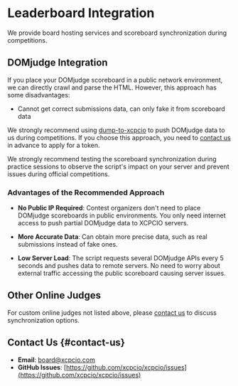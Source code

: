# Leaderboard Integration

We provide board hosting services and scoreboard synchronization during competitions.

## DOMjudge Integration

If you place your DOMjudge scoreboard in a public network environment, we can directly crawl and parse the HTML. However, this approach has some disadvantages:

- Cannot get correct submissions data, can only fake it from scoreboard data

We strongly recommend using [dump-to-xcpcio][dump-to-xcpcio] to push DOMjudge data to us during competitions. If you choose this approach, you need to [contact us](#contact-us) in advance to apply for a token.

We strongly recommend testing the scoreboard synchronization during practice sessions to observe the script's impact on your server and prevent issues during official competitions.

### Advantages of the Recommended Approach

- **No Public IP Required**: Contest organizers don't need to place DOMjudge scoreboards in public environments. You only need internet access to push partial DOMjudge data to XCPCIO servers.

- **More Accurate Data**: Can obtain more precise data, such as real submissions instead of fake ones.

- **Low Server Load**: The script requests several DOMjudge APIs every 5 seconds and pushes data to remote servers. No need to worry about external traffic accessing the public scoreboard causing server issues.

## Other Online Judges

For custom online judges not listed above, please [contact us](#contact-us) to discuss synchronization options.

## Contact Us {#contact-us}

- **Email**: <board@xcpcio.com>
- **GitHub Issues**: [https://github.com/xcpcio/xcpcio/issues](https://github.com/xcpcio/xcpcio/issues)

[dump-to-xcpcio]: https://github.com/xcpcio/domjudge-utility/tree/main/cmd/dump-to-xcpcio
